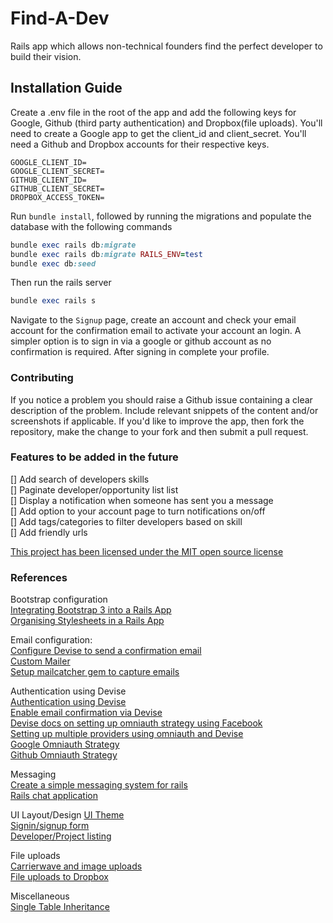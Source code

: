 # Find-A-Dev
Rails app which allows non-technical founders find the perfect developer to build their vision.

## Installation Guide

Create a .env file in the root of the app and add the following keys for Google, Github (third party authentication) and Dropbox(file uploads). You'll need to create a Google app to get the client_id and client_secret. You'll need a Github and Dropbox accounts for their respective keys. 

```text
GOOGLE_CLIENT_ID=
GOOGLE_CLIENT_SECRET=
GITHUB_CLIENT_ID=
GITHUB_CLIENT_SECRET=
DROPBOX_ACCESS_TOKEN=
```

Run `bundle install`, followed by running the migrations and populate the database with the following commands

```ruby
bundle exec rails db:migrate
bundle exec rails db:migrate RAILS_ENV=test
bundle exec db:seed
```

Then run the rails server

```ruby
bundle exec rails s
```

Navigate to the `Signup` page, create an account and check your email account for the confirmation email to activate your account an login. A simpler option is to sign in via a google or github account as no confirmation is required. After signing in complete your profile.


### Contributing

If you notice a problem you should raise a Github issue containing a clear description of the problem. Include relevant snippets of the content and/or screenshots if applicable. If you'd like to improve the app, then fork the repository, make the change to your fork and then submit a pull request.


### Features to be added in the future
[] Add search of developers skills  
[] Paginate developer/opportunity list list  
[] Display a notification when someone has sent you a message  
[] Add option to your account page to turn notifications on/off  
[] Add tags/categories to filter developers based on skill  
[] Add friendly urls  



[This project has been licensed under the MIT open source license](LICENSE)

### References

Bootstrap configuration  
[Integrating Bootstrap 3 into a Rails App](https://rails.devcamp.com/professional-rails-development-course/ui-ux-integration/implementing-twitter-bootstrap-into-a-rails-application)  
[Organising Stylesheets in a Rails App](https://mattboldt.com/organizing-css-and-sass-rails/)  

Email configuration:  
[Configure Devise to send a confirmation email](https://github.com/plataformatec/devise/wiki/How-To:-Use-custom-mailer)  
[Custom Mailer](https://github.com/plataformatec/devise/wiki/How-To:-Use-custom-mailer)  
[Setup mailcatcher gem to capture emails](https://stackoverflow.com/questions/8186584/how-do-i-set-up-email-confirmation-with-devise)

Authentication using Devise  
[Authentication using Devise](https://rails.devcamp.com/trails/dissecting-rails-5/campsites/rails-5-authentication)  
[Enable email confirmation via Devise](https://github.com/plataformatec/devise/wiki/How-To:-Add-:confirmable-to-Users)  
[Devise docs on setting up omniauth strategy using Facebook](https://github.com/plataformatec/devise/wiki/OmniAuth:-Overview)  
[Setting up multiple providers using omniauth and Devise](https://scotch.io/tutorials/integrating-social-login-in-a-ruby-on-rails-application)  
[Google Omniauth Strategy](https://github.com/zquestz/omniauth-google-oauth2)  
[Github Omniauth Strategy](https://github.com/omniauth/omniauth-github)  

Messaging  
[Create a simple messaging system for rails](https://medium.com/@danamulder/tutorial-create-a-simple-messaging-system-on-rails-d9b94b0fbca1)  
[Rails chat application](https://www.nopio.com/blog/rails-real-time-chat-application-part-1/)   

UI Layout/Design
[UI Theme](https://www.creative-tim.com/product/paper-kit)  
[Signin/signup form](https://dribbble.com/shots/1816129-25DaysOf-io-Login/attachments/301216)  
[Developer/Project listing](http://lesseverything.com/)  


File uploads  
[Carrierwave and image uploads](https://rails.devcamp.com/dissecting-rails-5/images-videos-rails-5/deep-dive-installing-configuring-carrierwave-image-uploads-rails-5)  
[File uploads to Dropbox](https://github.com/robin850/carrierwave-dropbox)  

Miscellaneous  
[Single Table Inheritance](http://www.informit.com/articles/article.aspx?p=2220311&seqNum=4)  
